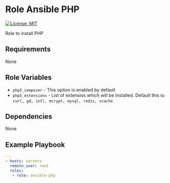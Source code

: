Role Ansible PHP
=========

[![License: MIT](https://img.shields.io/badge/License-MIT-yellow.svg)](https://opensource.org/licenses/MIT)

Role to install PHP

Requirements
------------
None

Role Variables
--------------

- `php5_composer` - This option is enabled by default
- `php5_extensions` - List of extensios which will be installed. Default this is: `curl, gd, intl, mcrypt, mysql, redis, xcache`

Dependencies
------------

None

Example Playbook
----------------

```yaml
---
- hosts: servers
  remote_user: root
  roles:
   - role: ansible-php

```
